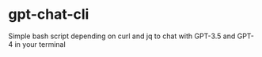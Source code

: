 # gpt-chat-cli
Simple bash script depending on curl and jq to chat with GPT-3.5 and GPT-4 in your terminal
